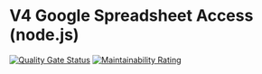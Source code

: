 # V4 Google Spreadsheet Access (node.js)

[![Quality Gate Status](https://sonarcloud.io/api/project_badges/measure?project=nodulusteam_methodus-spreadsheet&metric=alert_status)](https://sonarcloud.io/dashboard?id=nodulusteam_methodus-spreadsheet)
[![Maintainability Rating](https://sonarcloud.io/api/project_badges/measure?project=nodulusteam_methodus-spreadsheet&metric=sqale_rating)](https://sonarcloud.io/dashboard?id=nodulusteam_methodus-spreadsheet)

